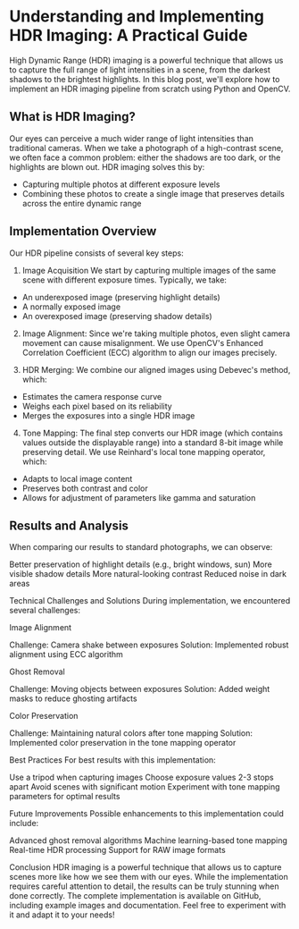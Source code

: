 # Understanding and Implementing HDR Imaging: A Practical Guide

High Dynamic Range (HDR) imaging is a powerful technique that allows us to capture the full range of light intensities in a scene, from the darkest shadows to the brightest highlights. In this blog post, we'll explore how to implement an HDR imaging pipeline from scratch using Python and OpenCV.

## What is HDR Imaging?
Our eyes can perceive a much wider range of light intensities than traditional cameras. When we take a photograph of a high-contrast scene, we often face a common problem: either the shadows are too dark, or the highlights are blown out. HDR imaging solves this by:

- Capturing multiple photos at different exposure levels
- Combining these photos to create a single image that preserves details across the entire dynamic range

## Implementation Overview
Our HDR pipeline consists of several key steps:
1. Image Acquisition
We start by capturing multiple images of the same scene with different exposure times. Typically, we take:
- An underexposed image (preserving highlight details)
- A normally exposed image
- An overexposed image (preserving shadow details)

2. Image Alignment: Since we're taking multiple photos, even slight camera movement can cause misalignment. We use OpenCV's Enhanced Correlation Coefficient (ECC) algorithm to align our images precisely.

3. HDR Merging: We combine our aligned images using Debevec's method, which:

- Estimates the camera response curve
- Weighs each pixel based on its reliability
- Merges the exposures into a single HDR image

4. Tone Mapping: The final step converts our HDR image (which contains values outside the displayable range) into a standard 8-bit image while preserving detail. We use Reinhard's local tone mapping operator, which:

- Adapts to local image content
- Preserves both contrast and color
- Allows for adjustment of parameters like gamma and saturation

## Results and Analysis
When comparing our results to standard photographs, we can observe:

Better preservation of highlight details (e.g., bright windows, sun)
More visible shadow details
More natural-looking contrast
Reduced noise in dark areas

Technical Challenges and Solutions
During implementation, we encountered several challenges:

Image Alignment


Challenge: Camera shake between exposures
Solution: Implemented robust alignment using ECC algorithm


Ghost Removal


Challenge: Moving objects between exposures
Solution: Added weight masks to reduce ghosting artifacts


Color Preservation


Challenge: Maintaining natural colors after tone mapping
Solution: Implemented color preservation in the tone mapping operator

Best Practices
For best results with this implementation:

Use a tripod when capturing images
Choose exposure values 2-3 stops apart
Avoid scenes with significant motion
Experiment with tone mapping parameters for optimal results

Future Improvements
Possible enhancements to this implementation could include:

Advanced ghost removal algorithms
Machine learning-based tone mapping
Real-time HDR processing
Support for RAW image formats

Conclusion
HDR imaging is a powerful technique that allows us to capture scenes more like how we see them with our eyes. While the implementation requires careful attention to detail, the results can be truly stunning when done correctly.
The complete implementation is available on GitHub, including example images and documentation. Feel free to experiment with it and adapt it to your needs!